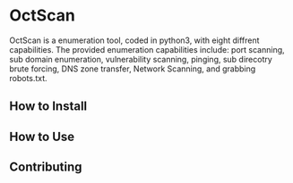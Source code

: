 # OctScan
OctScan is a enumeration tool, coded in python3, with eight diffrent capabilities. The provided enumeration capabilities include: port scanning, sub domain enumeration, vulnerability scanning, pinging, sub direcotry brute forcing, DNS zone transfer, Network Scanning, and grabbing robots.txt. 

## How to Install

## How to Use

## Contributing

